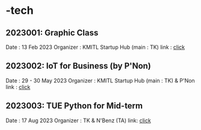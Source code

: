 # -tech

## 2023001: Graphic Class
Date : 13 Feb 2023
Organizer : KMITL Startup Hub (main : TK)
link : [click](https://www.canva.com/design/DAFaQENVGfM/_B6CJF_xzDaR-mYujonRZg/edit?utm_content=DAFaQENVGfM&utm_campaign=designshare&utm_medium=link2&utm_source=sharebutton)

## 2023002: IoT for Business (by P'Non)
Date : 29 - 30 May 2023
Organizer : KMITL Startup Hub (main : TK) & P'Non
link : [click](https://www.canva.com/design/DAFj74oSzZA/AN2kfdJzjed3tfpHXO6MRQ/edit?utm_content=DAFj74oSzZA&utm_campaign=designshare&utm_medium=link2&utm_source=sharebutton)

## 2023003: TUE Python for Mid-term
Date : 17 Aug 2023
Organizer : TK & N'Benz (TA)
link: [click](https://www.canva.com/design/DAFrgNfXd6g/1lqEhMmN1fZk5zQSYFFf5w/edit?utm_content=DAFrgNfXd6g&utm_campaign=designshare&utm_medium=link2&utm_source=sharebutton)
